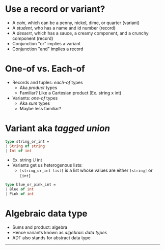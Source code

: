 # Use a record or variant?
- A *coin*, which can be a penny, nickel, dime, or quarter (variant)
- A *student*, who has a name and id number (record)
- A *dessert*, which has a sauce, a creamy component, and a crunchy component (record)
- Conjunction "or" implies a variant
- Conjunction "and" implies a record
# One-of vs. Each-of
- Records and tuples: *each-of* types
  - Aka *product* types
  - Familiar? Like a Cartesian product (Ex. string x int)
- Variants: *one-of* types
  - Aka *sum* types
  - Maybe less familiar?
# Variant aka *tagged union*
```ocaml
type string_or_int =
| String of string
| Int of int
```
- Ex. string U int
- Variants get us heterogenous lists:
  - `[string_or_int list]` is a list whose values are either `[string]` or `[int]`
```ocaml
type blue_or_pink_int =
| Blue of int
| Pink of int
```
# Algebraic data type
- Sums and product: algebra
- Hence variants known as *algebraic data types*
- ADT also stands for abstract data type
------------------------------------------------------
